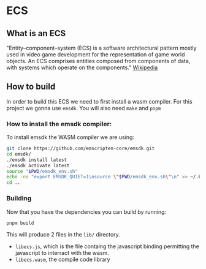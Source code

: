 # ECS

## What is an ECS

"Entity–component–system (ECS) is a software architectural pattern mostly used in video game development for the representation of game world objects. An ECS comprises entities composed from components of data, with systems which operate on the components."
[Wikipedia](https://en.wikipedia.org/wiki/Entity_component_system)

## How to build

In order to build this ECS we need to first install a wasm compiler. For this project we gonna use `emsdk`.
You will also need `make` and `pnpm`

### How to install the emsdk compiler:

To install emsdk the WASM compiler we are using:

```sh
git clone https://github.com/emscripten-core/emsdk.git
cd emsdk/
./emsdk install latest
./emsdk activate latest
source "$PWD/emsdk_env.sh"
echo -ne "export EMSDK_QUIET=1\nsource \"$PWD/emsdk_env.sh\"\n" >> ~/.bashrc
cd ..
```

### Building

Now that you have the dependencies you can build by running:
```sh
pnpm build
```

This will produce 2 files in the `lib/` directory.
- `libecs.js`, which is the file containg the javascript binding permitting the javascript to interract with the wasm.
- `libecs.wasm`, the compile code library
